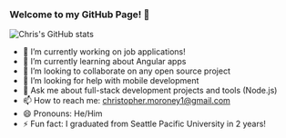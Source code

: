 ### Welcome to my GitHub Page! 👋

![Chris's GitHub stats](https://github-readme-stats.vercel.app/api?username=chrismoroney&show_icons=true&theme=maroongold)

- 🔭 I’m currently working on job applications!
- 🌱 I’m currently learning about Angular apps
- 👯 I’m looking to collaborate on any open source project
- 🤔 I’m looking for help with mobile development
- 💬 Ask me about full-stack development projects and tools (Node.js)
- 📫 How to reach me: christopher.moroney1@gmail.com
- 😄 Pronouns: He/Him
- ⚡ Fun fact: I graduated from Seattle Pacific University in 2 years!

<!--
Here are some ideas to get you started:


- 🔭 I’m currently working on ...
- 🌱 I’m currently learning ...
- 👯 I’m looking to collaborate on ...
- 🤔 I’m looking for help with ...
- 💬 Ask me about ...
- 📫 How to reach me: ...
- 😄 Pronouns: ...
- ⚡ Fun fact: ...
-->
